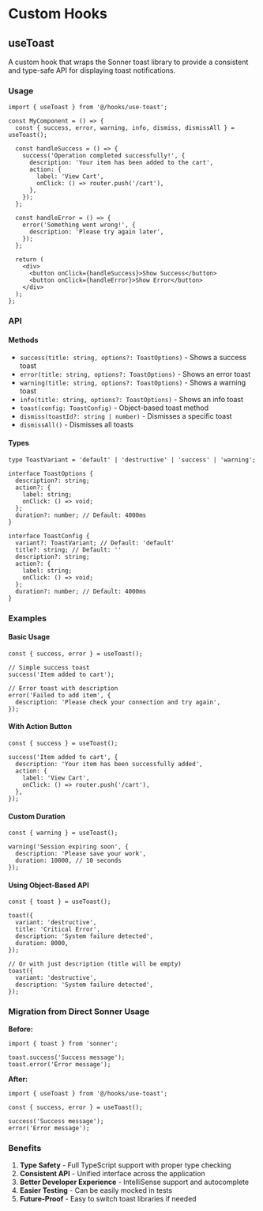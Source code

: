 # Custom Hooks

## useToast

A custom hook that wraps the Sonner toast library to provide a consistent and type-safe API for displaying toast notifications.

### Usage

```tsx
import { useToast } from '@/hooks/use-toast';

const MyComponent = () => {
  const { success, error, warning, info, dismiss, dismissAll } = useToast();

  const handleSuccess = () => {
    success('Operation completed successfully!', {
      description: 'Your item has been added to the cart',
      action: {
        label: 'View Cart',
        onClick: () => router.push('/cart'),
      },
    });
  };

  const handleError = () => {
    error('Something went wrong!', {
      description: 'Please try again later',
    });
  };

  return (
    <div>
      <button onClick={handleSuccess}>Show Success</button>
      <button onClick={handleError}>Show Error</button>
    </div>
  );
};
```

### API

#### Methods

- `success(title: string, options?: ToastOptions)` - Shows a success toast
- `error(title: string, options?: ToastOptions)` - Shows an error toast
- `warning(title: string, options?: ToastOptions)` - Shows a warning toast
- `info(title: string, options?: ToastOptions)` - Shows an info toast
- `toast(config: ToastConfig)` - Object-based toast method
- `dismiss(toastId?: string | number)` - Dismisses a specific toast
- `dismissAll()` - Dismisses all toasts

#### Types

```tsx
type ToastVariant = 'default' | 'destructive' | 'success' | 'warning';

interface ToastOptions {
  description?: string;
  action?: {
    label: string;
    onClick: () => void;
  };
  duration?: number; // Default: 4000ms
}

interface ToastConfig {
  variant?: ToastVariant; // Default: 'default'
  title?: string; // Default: ''
  description?: string;
  action?: {
    label: string;
    onClick: () => void;
  };
  duration?: number; // Default: 4000ms
}
```

### Examples

#### Basic Usage
```tsx
const { success, error } = useToast();

// Simple success toast
success('Item added to cart');

// Error toast with description
error('Failed to add item', {
  description: 'Please check your connection and try again',
});
```

#### With Action Button
```tsx
const { success } = useToast();

success('Item added to cart', {
  description: 'Your item has been successfully added',
  action: {
    label: 'View Cart',
    onClick: () => router.push('/cart'),
  },
});
```

#### Custom Duration
```tsx
const { warning } = useToast();

warning('Session expiring soon', {
  description: 'Please save your work',
  duration: 10000, // 10 seconds
});
```

#### Using Object-Based API
```tsx
const { toast } = useToast();

toast({
  variant: 'destructive',
  title: 'Critical Error',
  description: 'System failure detected',
  duration: 8000,
});

// Or with just description (title will be empty)
toast({
  variant: 'destructive',
  description: 'System failure detected',
});
```

### Migration from Direct Sonner Usage

**Before:**
```tsx
import { toast } from 'sonner';

toast.success('Success message');
toast.error('Error message');
```

**After:**
```tsx
import { useToast } from '@/hooks/use-toast';

const { success, error } = useToast();

success('Success message');
error('Error message');
```

### Benefits

1. **Type Safety** - Full TypeScript support with proper type checking
2. **Consistent API** - Unified interface across the application
3. **Better Developer Experience** - IntelliSense support and autocomplete
4. **Easier Testing** - Can be easily mocked in tests
5. **Future-Proof** - Easy to switch toast libraries if needed
